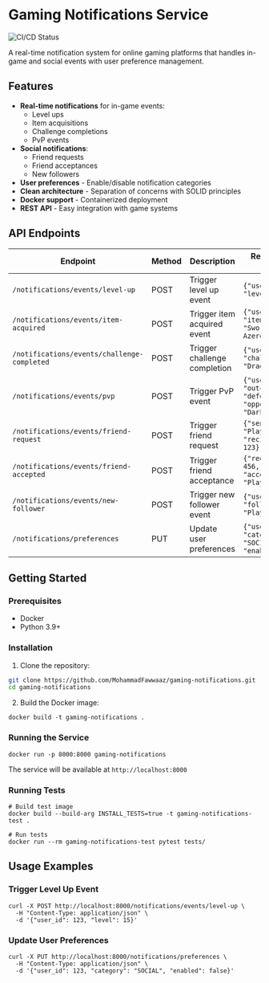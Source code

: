 # Gaming Notifications Service

![CI/CD Status](https://github.com/MohammadFawwaaz/gaming-notifications/actions/workflows/ci-cd.yml/badge.svg)

A real-time notification system for online gaming platforms that handles in-game and social events with user preference management.

## Features

- **Real-time notifications** for in-game events:
  - Level ups
  - Item acquisitions
  - Challenge completions
  - PvP events
- **Social notifications**:
  - Friend requests
  - Friend acceptances
  - New followers
- **User preferences** - Enable/disable notification categories
- **Clean architecture** - Separation of concerns with SOLID principles
- **Docker support** - Containerized deployment
- **REST API** - Easy integration with game systems

## API Endpoints

| Endpoint | Method | Description | Request Body Example |
|----------|--------|-------------|----------------------|
| `/notifications/events/level-up` | POST | Trigger level up event | `{"user_id": 123, "level": 15}` |
| `/notifications/events/item-acquired` | POST | Trigger item acquired event | `{"user_id": 456, "item_name": "Sword of Azeroth"}` |
| `/notifications/events/challenge-completed` | POST | Trigger challenge completion | `{"user_id": 789, "challenge_name": "Dragon Slayer"}` |
| `/notifications/events/pvp` | POST | Trigger PvP event | `{"user_id": 101, "outcome": "defeated", "opponent_name": "DarkKnight"}` |
| `/notifications/events/friend-request` | POST | Trigger friend request | `{"sender_name": "PlayerX", "recipient_id": 123}` |
| `/notifications/events/friend-accepted` | POST | Trigger friend acceptance | `{"requester_id": 456, "accepter_name": "PlayerY"}` |
| `/notifications/events/new-follower` | POST | Trigger new follower event | `{"user_id": 789, "follower_name": "PlayerZ"}` |
| `/notifications/preferences` | PUT | Update user preferences | `{"user_id": 123, "category": "SOCIAL", "enabled": false}` |

## Getting Started

### Prerequisites

- Docker
- Python 3.9+

### Installation

1. Clone the repository:
```bash
git clone https://github.com/MohammadFawwaaz/gaming-notifications.git
cd gaming-notifications
```

2. Build the Docker image:
```
docker build -t gaming-notifications .
```

### Running the Service
```
docker run -p 8000:8000 gaming-notifications
```

The service will be available at `http://localhost:8000`

### Running Tests
```
# Build test image
docker build --build-arg INSTALL_TESTS=true -t gaming-notifications-test .

# Run tests
docker run --rm gaming-notifications-test pytest tests/
```

## Usage Examples

### Trigger Level Up Event
```
curl -X POST http://localhost:8000/notifications/events/level-up \
  -H "Content-Type: application/json" \
  -d '{"user_id": 123, "level": 15}'
```

### Update User Preferences
```
curl -X PUT http://localhost:8000/notifications/preferences \
  -H "Content-Type: application/json" \
  -d '{"user_id": 123, "category": "SOCIAL", "enabled": false}'
```
